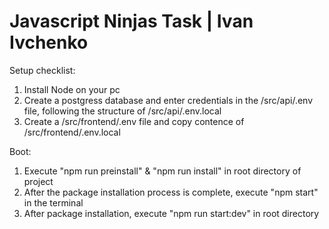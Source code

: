 # Javascript Ninjas Task | Ivan Ivchenko
Setup checklist:
1. Install Node on your pc
2. Create a postgress database and enter credentials in the /src/api/.env file, following the structure of /src/api/.env.local
3. Create a /src/frontend/.env file and copy contence of /src/frontend/.env.local

Boot:
1. Execute "npm run preinstall" & "npm run install" in root directory of project
3. After the package installation process is complete, execute "npm start" in the terminal
4. After package installation, execute "npm run start:dev" in root directory